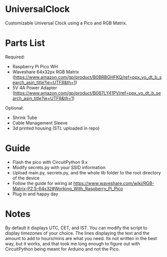 # UniversalClock
Customizable Universal Clock using a Pico and RGB Matrix.

# Parts List
Required:
- Raspberry Pi Pico WH
- Waveshare 64x32px RGB Matrix (https://www.amazon.com/gp/product/B0BRBGHFKQ/ref=ppx_yo_dt_b_search_asin_title?ie=UTF8&th=1)
- 5V 4A Power Adapter (https://www.amazon.com/gp/product/B087LY41PV/ref=ppx_yo_dt_b_search_asin_title?ie=UTF8&th=1)

Optional:
- Shrink Tube
- Cable Management Sleeve
- 3d printed housing (STL uploaded in repo)

# Guide
- Flash the pico with CircuitPython 9.x
- Modify secrets.py with your SSID information
- Upload main.py, secrets.py, and the whole lib folder to the root directory of the device
- Follow the guide for wiring at https://www.waveshare.com/wiki/RGB-Matrix-P2.5-64x32#Working_With_Raspberry_Pi_Pico
- Plug in and happy day

# Notes
By default it displays UTC, CET, and IST. You can modify the script to display timezones of your choice. The lines displaying the text and the amount to add to hours/mins are what you need. 
Its not written in the best way, but it works, and that took me long enough to figure out with CircuitPython being meant for Arduino and not the Pico.
